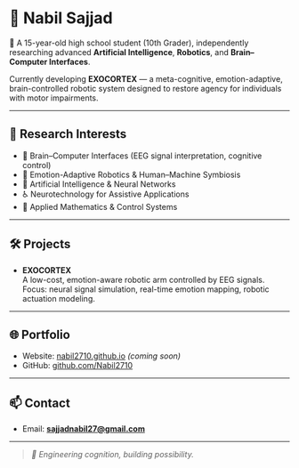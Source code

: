 # 👋 Nabil Sajjad

🧠 A 15-year-old high school student (10th Grader), independently researching advanced **Artificial Intelligence**, **Robotics**, and **Brain–Computer Interfaces**.

Currently developing **EXOCORTEX** — a meta-cognitive, emotion-adaptive, brain-controlled robotic system designed to restore agency for individuals with motor impairments.

---

## 🔬 Research Interests

- 🧠 Brain–Computer Interfaces (EEG signal interpretation, cognitive control)
- 🤖 Emotion-Adaptive Robotics & Human–Machine Symbiosis 
- 🧮 Artificial Intelligence & Neural Networks
- ♿ Neurotechnology for Assistive Applications
- 📐 Applied Mathematics & Control Systems

---

## 🛠 Projects

- **EXOCORTEX**  
  A low-cost, emotion-aware robotic arm controlled by EEG signals.  
  Focus: neural signal simulation, real-time emotion mapping, robotic actuation modeling.

---

## 🌐 Portfolio

- Website: [nabil2710.github.io](https://nabil2710.github.io) *(coming soon)*  
- GitHub: [github.com/Nabil2710](https://github.com/Nabil2710)

---

## 📫 Contact

- Email: **sajjadnabil27@gmail.com**

---

> *🧬 Engineering cognition, building possibility.*


